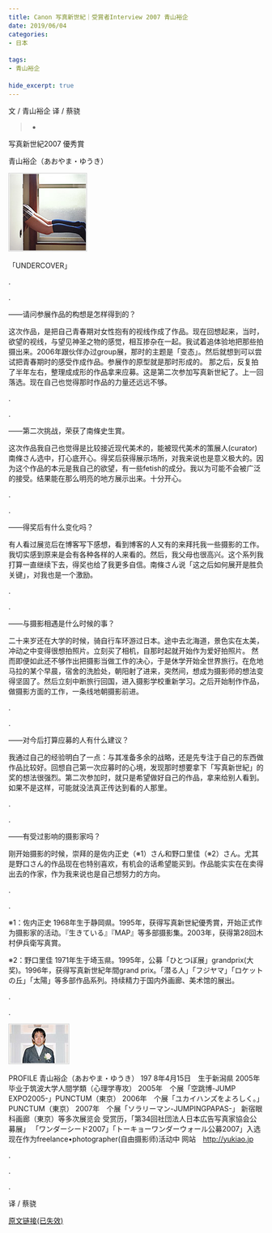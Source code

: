 ```yaml
---
title: Canon 写真新世紀｜受賞者Interview 2007 青山裕企
date: 2019/06/04
categories:
- 日本

tags:
- 青山裕企

hide_excerpt: true
---
```


文 / 青山裕企
译 / 蔡骁

> -



<!--more-->

写真新世紀2007 優秀賞
 
青山裕企（あおやま・ゆうき）

![](/images/0047/01.jpg)

 
「UNDERCOVER」
 
.

.

——请问参展作品的构想是怎样得到的？

这次作品，是把自己青春期对女性抱有的视线作成了作品。现在回想起来，当时，欲望的视线，与望见神圣之物的感觉，相互掺杂在一起。我试着追体验地把那些拍摄出来。2006年跟伙伴办过group展，那时的主题是「变态」。然后就想到可以尝试把青春期时的感受作成作品。参展作的原型就是那时形成的。
那之后，反复拍了半年左右，整理成成形的作品拿来应募。这是第二次参加写真新世紀了。上一回落选。现在自己也觉得那时作品的力量还远远不够。
 
.

.

——第二次挑战，荣获了南條史生賞。

这次作品我自己也觉得是比较接近现代美术的，能被现代美术的策展人(curator)南條さん选中，打心底开心。得奖后获得展示场所，对我来说也是意义极大的。因为这个作品的本元是我自己的欲望，有一些fetish的成分。我以为可能不会被广泛的接受。结果能在那么明亮的地方展示出来。十分开心。
 
.

.

——得奖后有什么变化吗？

有人看过展览后在博客写下感想，看到博客的人又有的来拜托我一些摄影的工作。我切实感到原来是会有各种各样的人来看的。然后，我父母也很高兴。这个系列我打算一直继续下去，得奖也给了我更多自信。南條さん说「这之后如何展开是胜负关键」，对我也是一个激励。
 
.

.

——与摄影相遇是什么时候的事？

二十来岁还在大学的时候，骑自行车环游过日本。途中去北海道，景色实在太美，冲动之中变得很想拍照片。立刻买了相机，自那时起就开始作为爱好拍照片。
然而即便如此还不够作出把摄影当做工作的决心，于是休学开始全世界旅行。在危地马拉的某个早晨，宿舍的洗脸处，朝阳射了进来，突然间，想成为摄影师的想法变得坚固了。然后立刻中断旅行回国，进入摄影学校重新学习。之后开始制作作品，做摄影方面的工作，一条线地朝摄影前进。
 
.

.

——对今后打算应募的人有什么建议？

我通过自己的经验明白了一点：与其准备多余的战略，还是先专注于自己的东西做作品比较好。回想自己第一次应募时的心境，发现那时想要拿下「写真新世紀」的奖的想法很强烈。第二次参加时，就只是希望做好自己的作品，拿来给别人看到。如果不是这样，可能就没法真正传达到看的人那里。
 
.

.

——有受过影响的摄影家吗？

刚开始摄影的时候，崇拜的是佐内正史（※1）さん和野口里佳（※2）さん。尤其是野口さん的作品现在也特别喜欢，有机会的话希望能买到。作品能实实在在卖得出去的作家，作为我来说也是自己想努力的方向。
 
 
.

.

※1：佐内正史
1968年生于静岡県。1995年，获得写真新世紀優秀賞，开始正式作为摄影家的活动。『生きている』『MAP』等多部摄影集。2003年，获得第28回木村伊兵衛写真賞。
 
※2：野口里佳
1971年生于埼玉県。1995年，公募「ひとつぼ展」grandprix(大奖)。1996年，获得写真新世紀年間grand prix。「潜る人」「フジヤマ」「ロケットの丘」「太陽」等多部作品系列。持续精力于国内外画廊、美术馆的展出。

.

.

 
![](/images/0047/02.jpg)


PROFILE
青山裕企（あおやま・ゆうき）
197
8年4月15日　生于新潟県
2005年　毕业于筑波大学人間学類（心理学専攻）
2005年　个展「空跳博-JUMP EXPO2005-」PUNCTUM（東京）
2006年　个展「ユカイハンズをよろしく。」PUNCTUM（東京）
2007年　个展「ソラリーマン-JUMPINGPAPAS-」
新宿眼科画廊（東京）等多次展览会
受赏历，「第34回社団法人日本広告写真家協会公募展」
「ワンダーシード2007」「トーキョーワンダーウォール公募2007」入选
现在作为freelance•photographer(自由摄影师)活动中
网站　http://yukiao.jp
 
.

.

.

译 / 蔡骁

[原文链接(已失效)](web.canon.jp/scsa/newcosmos/interview/2007/yuki_aoyama/index.html)